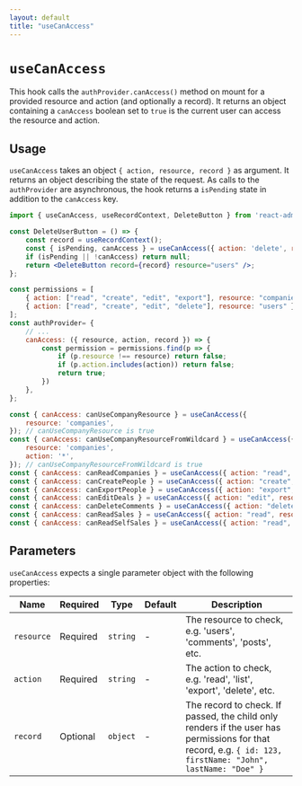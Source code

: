 ```yaml
---
layout: default
title: "useCanAccess"
---
```


# `useCanAccess`

This hook calls the `authProvider.canAccess()` method on mount for a provided resource and action (and optionally a record). It returns an object containing a `canAccess` boolean set to `true` is the current user can access the resource and action. 

## Usage

`useCanAccess` takes an object `{ action, resource, record }` as argument. It returns an object describing the state of the request. As calls to the `authProvider` are asynchronous, the hook returns a `isPending` state in addition to the `canAccess` key.

```jsx
import { useCanAccess, useRecordContext, DeleteButton } from 'react-admin';

const DeleteUserButton = () => {
    const record = useRecordContext();
    const { isPending, canAccess } = useCanAccess({ action: 'delete', resource: 'users', record });
    if (isPending || !canAccess) return null;
    return <DeleteButton record={record} resource="users" />;
};
```

```jsx
const permissions = [
    { action: ["read", "create", "edit", "export"], resource: "companies" },
    { action: ["read", "create", "edit", "delete"], resource: "users" },
];
const authProvider= {
    // ...
    canAccess: ({ resource, action, record }) => {
        const permission = permissions.find(p => {
            if (p.resource !== resource) return false;
            if (p.action.includes(action)) return false;
            return true;
        })
    },
};

const { canAccess: canUseCompanyResource } = useCanAccess({
    resource: 'companies',
}); // canUseCompanyResource is true
const { canAccess: canUseCompanyResourceFromWildcard } = useCanAccess({
    resource: 'companies',
    action: '*',
}); // canUseCompanyResourceFromWildcard is true
const { canAccess: canReadCompanies } = useCanAccess({ action: "read", resource: "companies" }); // canReadCompanies is true
const { canAccess: canCreatePeople } = useCanAccess({ action: "create", resource: "people" }); // canCreatePeople is true
const { canAccess: canExportPeople } = useCanAccess({ action: "export", resource: "people" }); // canExportPeople is false
const { canAccess: canEditDeals } = useCanAccess({ action: "edit", resource: "deals" }); // canEditDeals is true
const { canAccess: canDeleteComments } = useCanAccess({ action: "delete", resource: "tasks" }); // canDeleteComments is true
const { canAccess: canReadSales } = useCanAccess({ action: "read", resource: "sales" }); // canReadSales is false
const { canAccess: canReadSelfSales } = useCanAccess({ action: "read", resource: "sales" }, { id: "123" }); // canReadSelfSales is true
```

## Parameters

`useCanAccess` expects a single parameter object with the following properties:

| Name | Required | Type | Default | Description |
| --- | --- | --- | --- | --- |
| `resource` | Required | `string` | - | The resource to check, e.g. 'users', 'comments', 'posts', etc. |
| `action` | Required | `string` | - | The action to check, e.g. 'read', 'list', 'export', 'delete', etc. |
| `record` | Optional | `object` | - | The record to check. If passed, the child only renders if the user has permissions for that record, e.g. `{ id: 123, firstName: "John", lastName: "Doe" }` |

